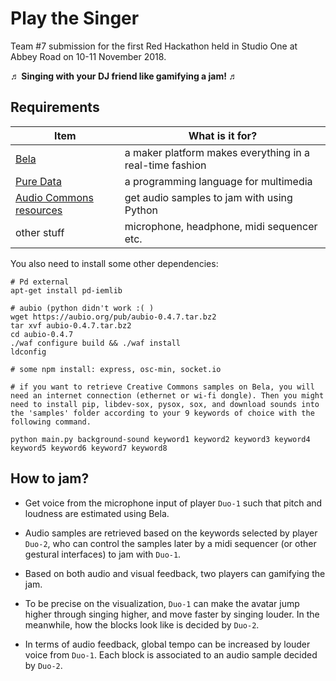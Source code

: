 # Play the Singer

Team \#7 submission for the first Red Hackathon held in Studio One at Abbey Road on 10-11 November 2018.

**♬ Singing with your DJ friend like gamifying a jam! ♬**

## Requirements

Item | What is it for?               
------------------ | --------------------- 
[Bela](http://bela.io/) | a maker platform makes everything in a real-time fashion 
[Pure Data](https://puredata.info/) | a programming language for multimedia
[Audio Commons resources](http://isophonics.net/abrhackday) | get audio samples to jam with using Python 
other stuff | microphone, headphone, midi sequencer etc.

You also need to install some other dependencies:

```
# Pd external
apt-get install pd-iemlib

# aubio (python didn't work :( )
wget https://aubio.org/pub/aubio-0.4.7.tar.bz2
tar xvf aubio-0.4.7.tar.bz2
cd aubio-0.4.7
./waf configure build && ./waf install
ldconfig

# some npm install: express, osc-min, socket.io

# if you want to retrieve Creative Commons samples on Bela, you will need an internet connection (ethernet or wi-fi dongle). Then you might need to install pip, libdev-sox, pysox, sox, and download sounds into the 'samples' folder according to your 9 keywords of choice with the following command.

python main.py background-sound keyword1 keyword2 keyword3 keyword4 keyword5 keyword6 keyword7 keyword8
```

## How to jam?

- Get voice from the microphone input of player `Duo-1` such that pitch and loudness are estimated using Bela.

- Audio samples are retrieved based on the keywords selected by player `Duo-2`, who can control the samples later by a midi sequencer (or other gestural interfaces) to jam with `Duo-1`.

- Based on both audio and visual feedback, two players can gamifying the jam.

- To be precise on the visualization, `Duo-1` can make the avatar jump higher through singing higher, and move faster by singing louder. In the meanwhile, how the blocks look like is decided by `Duo-2`.

- In terms of audio feedback, global tempo can be increased by louder voice from `Duo-1`. Each block is associated to an audio sample decided by `Duo-2`.
